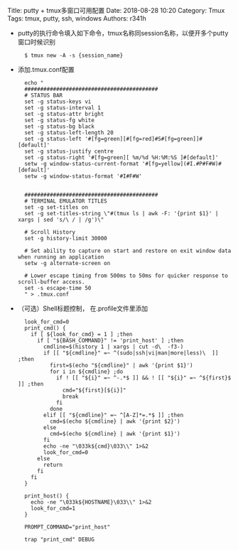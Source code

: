 Title: putty + tmux多窗口可用配置
Date: 2018-08-28 10:20
Category: Tmux
Tags: tmux, putty, ssh, windows
Authors: r341h

- putty的执行命令填入如下命令，tmux名称同session名称，以便开多个putty窗口时候识别

        $ tmux new -A -s {session_name}

- 添加.tmux.conf配置

        echo "
        ##########################################
        # STATUS BAR
        set -g status-keys vi
        set -g status-interval 1
        set -g status-attr bright
        set -g status-fg white
        set -g status-bg black
        set -g status-left-length 20
        set -g status-left '#[fg=green][#[fg=red]#S#[fg=green]]#[default]'
        set -g status-justify centre
        set -g status-right '#[fg=green][ %m/%d %H:%M:%S ]#[default]'
        setw -g window-status-current-format '#[fg=yellow](#I.#P#F#W)#[default]'
        setw -g window-status-format '#I#F#W'


        ##########################################
        # TERMINAL EMULATOR TITLES
        set -g set-titles on
        set -g set-titles-string \"#(tmux ls | awk -F: '{print $1}' | xargs | sed 's/\ / | /g')\"

        # Scroll History
        set -g history-limit 30000

        # Set ability to capture on start and restore on exit window data when running an application
        setw -g alternate-screen on

        # Lower escape timing from 500ms to 50ms for quicker response to scroll-buffer access.
        set -s escape-time 50
        " > .tmux.conf

- （可选）Shell标题控制， 在.profile文件里添加

        look_for_cmd=0
        print_cmd() {
          if [ ${look_for_cmd} = 1 ] ;then
            if [ "${BASH_COMMAND}" != 'print_host' ] ;then
              cmdline=$(history 1 | xargs | cut -d\  -f3-)
              if [[ "${cmdline}" =~ ^(sudo|ssh|vi|man|more|less)\  ]] ;then
                first=$(echo "${cmdline}" | awk '{print $1}')
                for i in ${cmdline} ;do
                  if ! [[ "${i}" =~ ^-.*$ ]] && ! [[ "${i}" =~ ^${first}$ ]] ;then
                    cmd="${first}[${i}]"
                    break
                  fi
                done
              elif [[ "${cmdline}" =~ ^[A-Z]*=.*$ ]] ;then
                cmd=$(echo ${cmdline} | awk '{print $2}')
              else
                cmd=$(echo ${cmdline} | awk '{print $1}')
              fi
              echo -ne "\033k${cmd}\033\\" 1>&2
              look_for_cmd=0
            else
              return
            fi
          fi
        }

        print_host() {
          echo -ne "\033k${HOSTNAME}\033\\" 1>&2
          look_for_cmd=1
        }

        PROMPT_COMMAND="print_host"

        trap "print_cmd" DEBUG
